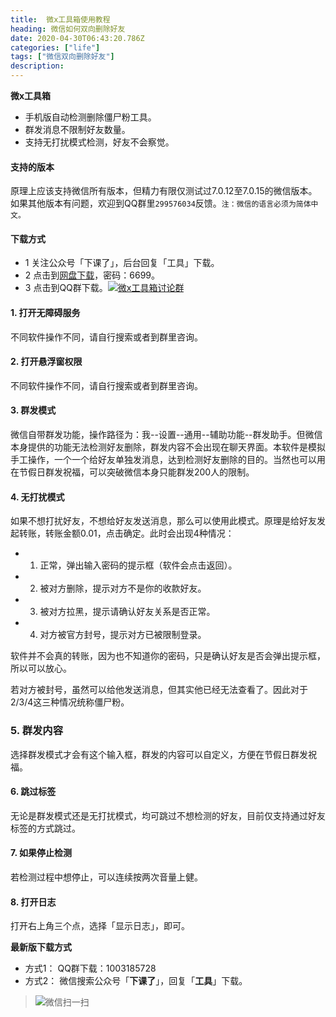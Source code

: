 ```yaml
---
title:  微x工具箱使用教程
heading: 微信如何双向删除好友
date: 2020-04-30T06:43:20.786Z
categories: ["life"]
tags: ["微信双向删除好友"]
description: 
---
```


**微x工具箱**
- 手机版自动检测删除僵尸粉工具。
- 群发消息不限制好友数量。
- 支持无打扰模式检测，好友不会察觉。

#### 支持的版本
原理上应该支持微信所有版本，但精力有限仅测试过7.0.12至7.0.15的微信版本。如果其他版本有问题，欢迎到QQ群里`299576034`反馈。`注：微信的语言必须为简体中文。`

#### 下载方式
- 1 关注公众号「下课了」，后台回复「工具」下载。
- 2 点击到[网盘下载](https://xiakele.lanzous.com/b0eppj2md)，密码：6699。
- 3 点击到QQ群下载。<a target="_blank" href="//shang.qq.com/wpa/qunwpa?idkey=0205580283f1d4211435b84db108766d9175a6c842da5d21dfba59ae5422461b"><img border="0" src="//pub.idqqimg.com/wpa/images/group.png" alt="微x工具箱讨论群" title="微x工具箱讨论群"></a>

#### 1. 打开无障碍服务
不同软件操作不同，请自行搜索或者到群里咨询。

#### 2. 打开悬浮窗权限
不同软件操作不同，请自行搜索或者到群里咨询。

#### 3. 群发模式
微信自带群发功能，操作路径为：我--设置--通用--辅助功能--群发助手。但微信本身提供的功能无法检测好友删除，群发内容不会出现在聊天界面。本软件是模拟手工操作，一个一个给好友单独发消息，达到检测好友删除的目的。当然也可以用在节假日群发祝福，可以突破微信本身只能群发200人的限制。

#### 4. 无打扰模式
如果不想打扰好友，不想给好友发送消息，那么可以使用此模式。原理是给好友发起转账，转账金额0.01，点击确定。此时会出现4种情况：
- 1. 正常，弹出输入密码的提示框（软件会点击返回）。
- 2. 被对方删除，提示对方不是你的收款好友。
- 3. 被对方拉黑，提示请确认好友关系是否正常。
- 4. 对方被官方封号，提示对方已被限制登录。

软件并不会真的转账，因为也不知道你的密码，只是确认好友是否会弹出提示框，所以可以放心。

若对方被封号，虽然可以给他发送消息，但其实他已经无法查看了。因此对于2/3/4这三种情况统称僵尸粉。

### 5. 群发内容
选择群发模式才会有这个输入框，群发的内容可以自定义，方便在节假日群发祝福。

#### 6. 跳过标签
无论是群发模式还是无打扰模式，均可跳过不想检测的好友，目前仅支持通过好友标签的方式跳过。

#### 7. 如果停止检测
若检测过程中想停止，可以连续按两次音量上健。

#### 8. 打开日志
打开右上角三个点，选择「显示日志」，即可。



**最新版下载方式**  
 - 方式1： QQ群下载：1003185728
 - 方式2： 微信搜索公众号「**下课了**」，回复「**工具**」下载。   
> ![微信扫一扫](https://gitee.com/smile365/blogimg/raw/master/sxy91/1582087774482.png)



